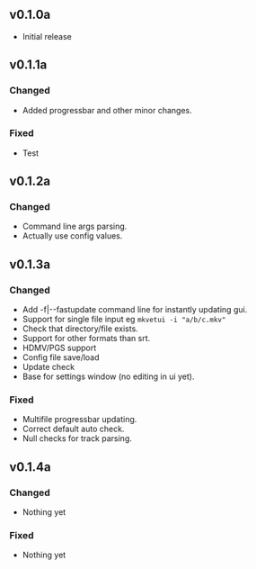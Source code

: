 ## v0.1.0a
  - Initial release
## v0.1.1a
### Changed
  - Added progressbar and other minor changes.
### Fixed
  - Test
## v0.1.2a
### Changed
  - Command line args parsing.
  - Actually use config values.
## v0.1.3a
### Changed
  - Add -f|--fastupdate command line for instantly updating gui.
  - Support for single file input eg `mkvetui -i "a/b/c.mkv"`
  - Check that directory/file exists.
  - Support for other formats than srt.
  - HDMV/PGS support
  - Config file save/load
  - Update check
  - Base for settings window (no editing in ui yet).
### Fixed
  - Multifile progressbar updating.
  - Correct default auto check.
  - Null checks for track parsing.
## v0.1.4a
### Changed
  - Nothing yet
### Fixed
  - Nothing yet